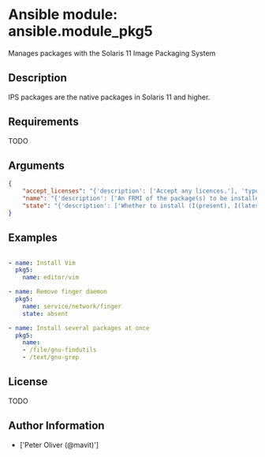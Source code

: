 # Ansible module: ansible.module_pkg5


Manages packages with the Solaris 11 Image Packaging System

## Description

IPS packages are the native packages in Solaris 11 and higher.

## Requirements

TODO

## Arguments

``` json
{
    "accept_licenses": "{'description': ['Accept any licences.'], 'type': 'bool', 'default': False, 'aliases': ['accept', 'accept_licences']}",
    "name": "{'description': ['An FRMI of the package(s) to be installed/removed/updated.', 'Multiple packages may be specified, separated by C(,).'], 'required': True}",
    "state": "{'description': ['Whether to install (I(present), I(latest)), or remove (I(absent)) a package.'], 'choices': ['absent', 'latest', 'present'], 'default': 'present'}",
}
```

## Examples


``` yaml

- name: Install Vim
  pkg5:
    name: editor/vim

- name: Remove finger daemon
  pkg5:
    name: service/network/finger
    state: absent

- name: Install several packages at once
  pkg5:
    name:
    - /file/gnu-findutils
    - /text/gnu-grep

```

## License

TODO

## Author Information
  - ['Peter Oliver (@mavit)']
